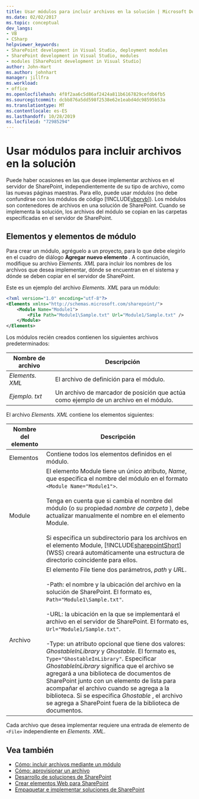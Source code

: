 ```yaml
---
title: Usar módulos para incluir archivos en la solución | Microsoft Docs
ms.date: 02/02/2017
ms.topic: conceptual
dev_langs:
- VB
- CSharp
helpviewer_keywords:
- SharePoint development in Visual Studio, deployment modules
- SharePoint development in Visual Studio, modules
- modules [SharePoint development in Visual Studio]
author: John-Hart
ms.author: johnhart
manager: jillfra
ms.workload:
- office
ms.openlocfilehash: 4f8f2aa6c5d86af2424a811b6167829cefdb6fb5
ms.sourcegitcommit: dcbb876a5dd598f2538e62e1eabd4dc98595b53a
ms.translationtype: MT
ms.contentlocale: es-ES
ms.lasthandoff: 10/28/2019
ms.locfileid: "72985294"
---
```

# <a name="use-modules-to-include-files-in-the-solution"></a>Usar módulos para incluir archivos en la solución
  Puede haber ocasiones en las que desee implementar archivos en el servidor de SharePoint, independientemente de su tipo de archivo, como las nuevas páginas maestras. Para ello, puede usar *módulos* (no debe confundirse con los módulos de código [!INCLUDE[vbprvb](../sharepoint/includes/vbprvb-md.md)]). Los módulos son contenedores de archivos en una solución de SharePoint. Cuando se implementa la solución, los archivos del módulo se copian en las carpetas especificadas en el servidor de SharePoint.

## <a name="module-items-and-elements"></a>Elementos y elementos de módulo
 Para crear un módulo, agréguelo a un proyecto, para lo que debe elegirlo en el cuadro de diálogo **Agregar nuevo elemento** . A continuación, modifique su archivo *Elements. XML* para incluir los nombres de los archivos que desea implementar, dónde se encuentran en el sistema y dónde se deben copiar en el servidor de SharePoint.

 Este es un ejemplo del archivo *Elements. XML* para un módulo:

```xml
<?xml version="1.0" encoding="utf-8"?>
<Elements xmlns="http://schemas.microsoft.com/sharepoint/">
    <Module Name="Module1">
        <File Path="Module1\Sample.txt" Url="Module1/Sample.txt" />
    </Module>
</Elements>

```

 Los módulos recién creados contienen los siguientes archivos predeterminados:

|Nombre de archivo|Descripción|
|---------------|-----------------|
|*Elements. XML*|El archivo de definición para el módulo.|
|*Ejemplo. txt*|Un archivo de marcador de posición que actúa como ejemplo de un archivo en el módulo.|

 El archivo *Elements. XML* contiene los elementos siguientes:

|Nombre del elemento|Descripción|
|------------------|-----------------|
|Elementos|Contiene todos los elementos definidos en el módulo.|
|Module|El elemento Module tiene un único atributo, *Name*, que especifica el nombre del módulo en el formato `<Module Name="Module1">`.<br /><br /> Tenga en cuenta que si cambia el nombre del módulo (o su propiedad *nombre de carpeta* ), debe actualizar manualmente el nombre en el elemento Module.<br /><br /> Si especifica un subdirectorio para los archivos en el elemento Module, [!INCLUDE[sharepointShort](../sharepoint/includes/sharepointshort-md.md)] (WSS) creará automáticamente una estructura de directorio coincidente para ellos.|
|Archivo|El elemento File tiene dos parámetros, *path* y *URL*.<br /><br /> -Path: el nombre y la ubicación del archivo en la solución de SharePoint. El formato es, `Path="Module1\Sample.txt"`.<br /><br /> -URL: la ubicación en la que se implementará el archivo en el servidor de SharePoint. El formato es, `Url="Module1/Sample.txt"`.<br /><br /> -Type: un atributo opcional que tiene dos valores: *GhostableInLibrary* y *Ghostable*. El formato es, `Type="GhostableInLibrary"`. Especificar *GhostableInLibrary* significa que el archivo se agregará a una biblioteca de documentos de SharePoint junto con un elemento de lista para acompañar el archivo cuando se agrega a la biblioteca. Si se especifica *Ghostable* , el archivo se agrega a SharePoint fuera de la biblioteca de documentos.|

 Cada archivo que desea implementar requiere una entrada de elemento de `<File>` independiente en *Elements. XML*.

## <a name="see-also"></a>Vea también
- [Cómo: incluir archivos mediante un módulo](../sharepoint/how-to-include-files-by-using-a-module.md)
- [Cómo: aprovisionar un archivo](/previous-versions/office/developer/sharepoint-2010/ms441170(v=office.14))
- [Desarrollo de soluciones de SharePoint](../sharepoint/developing-sharepoint-solutions.md)
- [Crear elementos Web para SharePoint](../sharepoint/creating-web-parts-for-sharepoint.md)
- [Empaquetar e implementar soluciones de SharePoint](../sharepoint/packaging-and-deploying-sharepoint-solutions.md)
